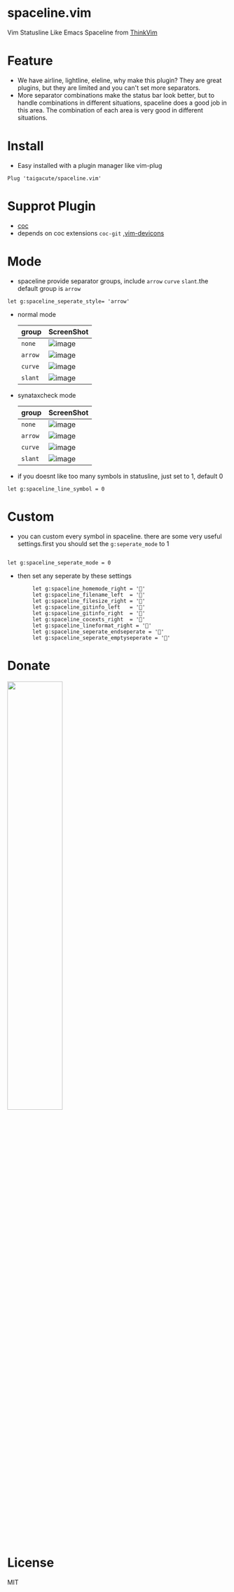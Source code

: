 # spaceline.vim

Vim Statusline Like Emacs Spaceline from [ThinkVim](https://github.com/taigacute/ThinkVim)

# Feature

- We have airline, lightline, eleline, why make this plugin? They are great plugins, but they are limited and you can't set more separators.
- More separator combinations make the status bar look better, but to handle combinations in different situations, spaceline does a good job in this area. The combination of each area is very good in different situations.

# Install

- Easy installed with a plugin manager like vim-plug

```
Plug 'taigacute/spaceline.vim'
```

# Supprot Plugin

- [coc](https://github.com/neoclide/coc.nvim)
- depends on coc extensions `coc-git` ,[vim-devicons](https://github.com/ryanoasis/vim-devicons)

# Mode

- spaceline provide separator groups, include `arrow` `curve` `slant`.the default group is `arrow`

```viml
let g:spaceline_seperate_style= 'arrow'
```

- normal mode

  | group   | ScreenShot                                                                        |
  | ------- | --------------------------------------------------------------------------------- |
  | `none`  | ![image](https://github.com/taigacute/IMG/blob/master/spaceline/none-normal.png)  |
  | `arrow` | ![image](https://github.com/taigacute/IMG/blob/master/spaceline/arrow-normal.png) |
  | `curve` | ![image](https://github.com/taigacute/IMG/blob/master/spaceline/curve-normal.png) |
  | `slant` | ![image](https://github.com/taigacute/IMG/blob/master/spaceline/slant-normal.png) |

- synataxcheck mode

  | group   | ScreenShot                                                                 |
  | ------- | -------------------------------------------------------------------------- |
  | `none`  | ![image](https://github.com/taigacute/IMG/blob/master/spaceline/none.png)  |
  | `arrow` | ![image](https://github.com/taigacute/IMG/blob/master/spaceline/arrow.png) |
  | `curve` | ![image](https://github.com/taigacute/IMG/blob/master/spaceline/curve.png) |
  | `slant` | ![image](https://github.com/taigacute/IMG/blob/master/spaceline/slant.png) |

- if you doesnt like too many symbols in statusline, just set to 1, default 0

```viml
let g:spaceline_line_symbol = 0
```

# Custom

- you can custom every symbol in spaceline. there are some very useful settings.first you should set the `g:seperate_mode` to 1

```viml

let g:spaceline_seperate_mode = 0
```

- then set any seperate by these settings

```viml
        let g:spaceline_homemode_right = ''
        let g:spaceline_filename_left  = ''
        let g:spaceline_filesize_right = ''
        let g:spaceline_gitinfo_left   = ''
        let g:spaceline_gitinfo_right  = ''
        let g:spaceline_cocexts_right  = ''
        let g:spaceline_lineformat_right = ''
        let g:spaceline_seperate_endseperate = ''
        let g:spaceline_seperate_emptyseperate = ''
```

# Donate

<img src="https://github.com/taigacute/IMG/blob/master/wechat/mm_reward_qrcode_1556454268864.png" width="50%"  height="50%">

# License

MIT

